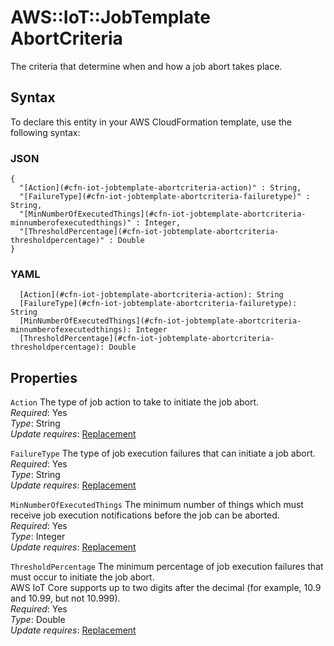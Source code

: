 # AWS::IoT::JobTemplate AbortCriteria<a name="aws-properties-iot-jobtemplate-abortcriteria"></a>

The criteria that determine when and how a job abort takes place\.

## Syntax<a name="aws-properties-iot-jobtemplate-abortcriteria-syntax"></a>

To declare this entity in your AWS CloudFormation template, use the following syntax:

### JSON<a name="aws-properties-iot-jobtemplate-abortcriteria-syntax.json"></a>

```
{
  "[Action](#cfn-iot-jobtemplate-abortcriteria-action)" : String,
  "[FailureType](#cfn-iot-jobtemplate-abortcriteria-failuretype)" : String,
  "[MinNumberOfExecutedThings](#cfn-iot-jobtemplate-abortcriteria-minnumberofexecutedthings)" : Integer,
  "[ThresholdPercentage](#cfn-iot-jobtemplate-abortcriteria-thresholdpercentage)" : Double
}
```

### YAML<a name="aws-properties-iot-jobtemplate-abortcriteria-syntax.yaml"></a>

```
  [Action](#cfn-iot-jobtemplate-abortcriteria-action): String
  [FailureType](#cfn-iot-jobtemplate-abortcriteria-failuretype): String
  [MinNumberOfExecutedThings](#cfn-iot-jobtemplate-abortcriteria-minnumberofexecutedthings): Integer
  [ThresholdPercentage](#cfn-iot-jobtemplate-abortcriteria-thresholdpercentage): Double
```

## Properties<a name="aws-properties-iot-jobtemplate-abortcriteria-properties"></a>

`Action`  <a name="cfn-iot-jobtemplate-abortcriteria-action"></a>
The type of job action to take to initiate the job abort\.  
*Required*: Yes  
*Type*: String  
*Update requires*: [Replacement](https://docs.aws.amazon.com/AWSCloudFormation/latest/UserGuide/using-cfn-updating-stacks-update-behaviors.html#update-replacement)

`FailureType`  <a name="cfn-iot-jobtemplate-abortcriteria-failuretype"></a>
The type of job execution failures that can initiate a job abort\.  
*Required*: Yes  
*Type*: String  
*Update requires*: [Replacement](https://docs.aws.amazon.com/AWSCloudFormation/latest/UserGuide/using-cfn-updating-stacks-update-behaviors.html#update-replacement)

`MinNumberOfExecutedThings`  <a name="cfn-iot-jobtemplate-abortcriteria-minnumberofexecutedthings"></a>
The minimum number of things which must receive job execution notifications before the job can be aborted\.  
*Required*: Yes  
*Type*: Integer  
*Update requires*: [Replacement](https://docs.aws.amazon.com/AWSCloudFormation/latest/UserGuide/using-cfn-updating-stacks-update-behaviors.html#update-replacement)

`ThresholdPercentage`  <a name="cfn-iot-jobtemplate-abortcriteria-thresholdpercentage"></a>
The minimum percentage of job execution failures that must occur to initiate the job abort\.  
 AWS IoT Core supports up to two digits after the decimal \(for example, 10\.9 and 10\.99, but not 10\.999\)\.  
*Required*: Yes  
*Type*: Double  
*Update requires*: [Replacement](https://docs.aws.amazon.com/AWSCloudFormation/latest/UserGuide/using-cfn-updating-stacks-update-behaviors.html#update-replacement)